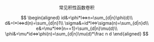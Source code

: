 <div align = "center">常见积性函数卷积</div>

$$
\begin{aligned}
id&=\phi*I⇔n=\sum_{d|n}\phi(d)\\
d&=I*I⇔d(n)=\sum_{d|n}1\\
\sigma&=id*I⇔\sigma(n)=\sum_{d|n}d\\
e&=\mu*I⇔[n==1]=\sum_{d|n}\mu(d)\\
\phi&=\mu*id⇔\phi(n)=\sum_{d|n}\mu(d)*\frac n d
\end{aligned}
$$

